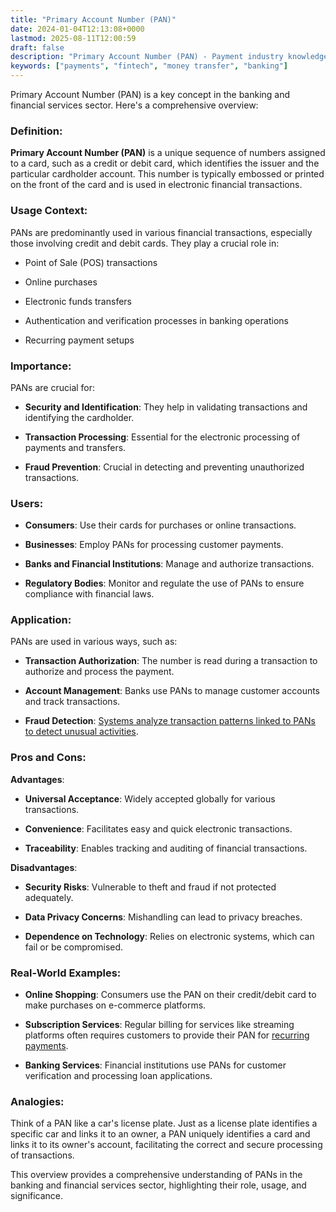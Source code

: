 ```yaml
---
title: "Primary Account Number (PAN)"
date: 2024-01-04T12:13:08+0000
lastmod: 2025-08-11T12:00:59
draft: false
description: "Primary Account Number (PAN) - Payment industry knowledge and insights"
keywords: ["payments", "fintech", "money transfer", "banking"]
---
```


Primary Account Number (PAN) is a key concept in the banking and financial services sector. Here's a comprehensive overview:

### Definition:

**Primary Account Number (PAN)** is a unique sequence of numbers assigned to a card, such as a credit or debit card, which identifies the issuer and the particular cardholder account. This number is typically embossed or printed on the front of the card and is used in electronic financial transactions.

### Usage Context:

PANs are predominantly used in various financial transactions, especially those involving credit and debit cards. They play a crucial role in:

- Point of Sale (POS) transactions

- Online purchases

- Electronic funds transfers

- Authentication and verification processes in banking operations

- Recurring payment setups

### Importance:

PANs are crucial for:

- **Security and Identification**: They help in validating transactions and identifying the cardholder.

- **Transaction Processing**: Essential for the electronic processing of payments and transfers.

- **Fraud Prevention**: Crucial in detecting and preventing unauthorized transactions.

### Users:

- **Consumers**: Use their cards for purchases or online transactions.

- **Businesses**: Employ PANs for processing customer payments.

- **Banks and Financial Institutions**: Manage and authorize transactions.

- **Regulatory Bodies**: Monitor and regulate the use of PANs to ensure compliance with financial laws.

### Application:

PANs are used in various ways, such as:

- **Transaction Authorization**: The number is read during a transaction to authorize and process the payment.

- **Account Management**: Banks use PANs to manage customer accounts and track transactions.

- **Fraud Detection**: [Systems analyze transaction patterns linked to PANs to detect unusual activities](https://faisalkhanllc.xyz/resources/payments-wiki/f/fraud-management-systems/).

### Pros and Cons:

**Advantages**:

- **Universal Acceptance**: Widely accepted globally for various transactions.

- **Convenience**: Facilitates easy and quick electronic transactions.

- **Traceability**: Enables tracking and auditing of financial transactions.

**Disadvantages**:

- **Security Risks**: Vulnerable to theft and fraud if not protected adequately.

- **Data Privacy Concerns**: Mishandling can lead to privacy breaches.

- **Dependence on Technology**: Relies on electronic systems, which can fail or be compromised.

### Real-World Examples:

- **Online Shopping**: Consumers use the PAN on their credit/debit card to make purchases on e-commerce platforms.

- **Subscription Services**: Regular billing for services like streaming platforms often requires customers to provide their PAN for [recurring payments](https://faisalkhanllc.xyz/resources/payments-wiki/m/monthly-recurring-cost-mrc/).

- **Banking Services**: Financial institutions use PANs for customer verification and processing loan applications.

### Analogies:

Think of a PAN like a car's license plate. Just as a license plate identifies a specific car and links it to an owner, a PAN uniquely identifies a card and links it to its owner's account, facilitating the correct and secure processing of transactions.

This overview provides a comprehensive understanding of PANs in the banking and financial services sector, highlighting their role, usage, and significance.